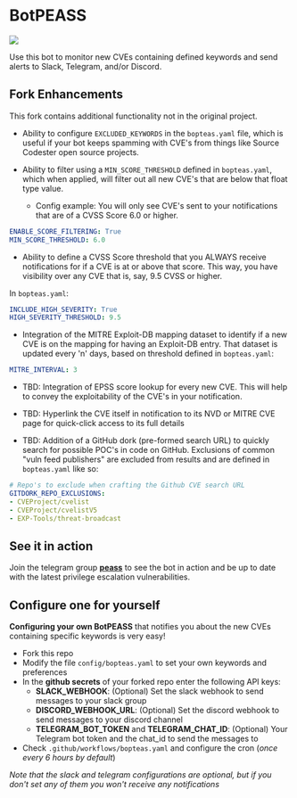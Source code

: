 # BotPEASS

![](https://github.com/carlospolop/BotPEASS/raw/main/images/botpeas.png)

Use this bot to monitor new CVEs containing defined keywords and send alerts to Slack,  Telegram, and/or Discord.


## Fork Enhancements

This fork contains additional functionality not in the original project.


- Ability to configure `EXCLUDED_KEYWORDS` in the `bopteas.yaml` file, which is useful if your bot keeps spamming with CVE's from things like Source Codester open source projects. 

- Ability to filter using a `MIN_SCORE_THRESHOLD` defined in `bopteas.yaml`, which when applied, will filter out all new CVE's that are below that float type value. 

    - Config example: You will only see CVE's sent to your notifications that are of a CVSS Score 6.0 or higher.

```yaml
ENABLE_SCORE_FILTERING: True
MIN_SCORE_THRESHOLD: 6.0
```

- Ability to define a CVSS Score threshold that you ALWAYS receive notifications for if a CVE is at or above that score. This way, you have visibility over any CVE that is, say, 9.5 CVSS or higher.

In `bopteas.yaml`:
```yaml
INCLUDE_HIGH_SEVERITY: True
HIGH_SEVERITY_THRESHOLD: 9.5
```

- Integration of the MITRE Exploit-DB mapping dataset to identify if a new CVE is on the mapping for having an Exploit-DB entry. That dataset is updated every 'n' days, based on threshold defined in `bopteas.yaml`:

```yaml
MITRE_INTERVAL: 3
```

- TBD: Integration of EPSS score lookup for every new CVE. This will help to convey the exploitability of the CVE's in your notification.

- TBD: Hyperlink the CVE itself in notification to its NVD or MITRE CVE page for quick-click access to its full details

- TBD: Addition of a GitHub dork (pre-formed search URL) to quickly search for possible POC's in code on GitHub. Exclusions of common "vuln feed publishers" are excluded from results and are defined in `bopteas.yaml` like so:

```yaml
# Repo's to exclude when crafting the Github CVE search URL
GITDORK_REPO_EXCLUSIONS:
- CVEProject/cvelist
- CVEProject/cvelistV5
- EXP-Tools/threat-broadcast
```



## See it in action

Join the telegram group **[peass](https://t.me/peass)** to see the bot in action and be up to date with the latest privilege escalation vulnerabilities.

## Configure one for yourself

**Configuring your own BotPEASS** that notifies you about the new CVEs containing specific keywords is very easy!

- Fork this repo
- Modify the file `config/bopteas.yaml` to set your own keywords and preferences
- In the **github secrets** of your forked repo enter the following API keys:
    - **SLACK_WEBHOOK**: (Optional) Set the slack webhook to send messages to your slack group
    - **DISCORD_WEBHOOK_URL**: (Optional) Set the discord webhook to send messages to your discord channel
    - **TELEGRAM_BOT_TOKEN** and **TELEGRAM_CHAT_ID**: (Optional) Your Telegram bot token and the chat_id to send the messages to
- Check `.github/workflows/bopteas.yaml` and configure the cron (*once every 6 hours by default*)

*Note that the slack and telegram configurations are optional, but if you don't set any of them you won't receive any notifications*
